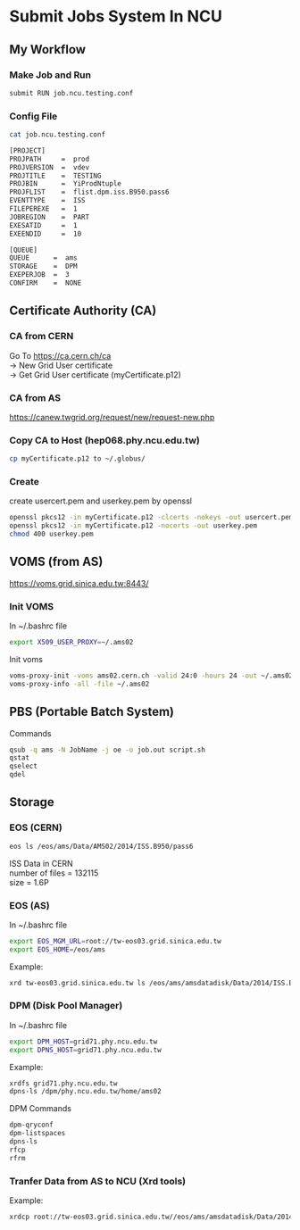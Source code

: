 # Submit Jobs System In NCU
## My Workflow

### Make Job and Run
```bash
submit RUN job.ncu.testing.conf
```

### Config File
```bash
cat job.ncu.testing.conf
```
```bash
[PROJECT]
PROJPATH     =  prod
PROJVERSION  =  vdev
PROJTITLE    =  TESTING
PROJBIN      =  YiProdNtuple
PROJFLIST    =  flist.dpm.iss.B950.pass6
EVENTTYPE    =  ISS
FILEPEREXE   =  1
JOBREGION    =  PART
EXESATID     =  1
EXEENDID     =  10

[QUEUE]
QUEUE      =  ams
STORAGE    =  DPM
EXEPERJOB  =  3
CONFIRM    =  NONE
```

## Certificate Authority (CA)

### CA from CERN
Go To https://ca.cern.ch/ca <br/>
-> New Grid User certificate <br/>
-> Get Grid User certificate (myCertificate.p12) <br/>

### CA from AS
https://canew.twgrid.org/request/new/request-new.php

### Copy CA to Host (hep068.phy.ncu.edu.tw)
```bash
cp myCertificate.p12 to ~/.globus/
```

### Create
create usercert.pem and userkey.pem by openssl
```bash
openssl pkcs12 -in myCertificate.p12 -clcerts -nokeys -out usercert.pem
openssl pkcs12 -in myCertificate.p12 -nocerts -out userkey.pem
chmod 400 userkey.pem
```

## VOMS (from AS)
https://voms.grid.sinica.edu.tw:8443/

### Init VOMS
In ~/.bashrc file
```bash
export X509_USER_PROXY=~/.ams02
```
Init voms
```bash
voms-proxy-init -voms ams02.cern.ch -valid 24:0 -hours 24 -out ~/.ams02
voms-proxy-info -all -file ~/.ams02
```

## PBS (Portable Batch System)
Commands
```bash
qsub -q ams -N JobName -j oe -o job.out script.sh
qstat
qselect
qdel
```

## Storage
### EOS (CERN)
```bash
eos ls /eos/ams/Data/AMS02/2014/ISS.B950/pass6
```
ISS Data in CERN <br/>
number of files = 132115 <br/>
size = 1.6P <br/>

### EOS (AS)
In ~/.bashrc file
```bash
export EOS_MGM_URL=root://tw-eos03.grid.sinica.edu.tw
export EOS_HOME=/eos/ams
```
Example:
```bash
xrd tw-eos03.grid.sinica.edu.tw ls /eos/ams/amsdatadisk/Data/2014/ISS.B950/pass6
```

### DPM (Disk Pool Manager)
In ~/.bashrc file
```bash
export DPM_HOST=grid71.phy.ncu.edu.tw
export DPNS_HOST=grid71.phy.ncu.edu.tw
```
Example:
```bash
xrdfs grid71.phy.ncu.edu.tw
dpns-ls /dpm/phy.ncu.edu.tw/home/ams02
```
DPM Commands
```bash
dpm-qryconf
dpm-listspaces
dpns-ls
rfcp
rfrm
```

### Tranfer Data from AS to NCU (Xrd tools)
Example:
```bash
xrdcp root://tw-eos03.grid.sinica.edu.tw//eos/ams/amsdatadisk/Data/2014/ISS.B950/pass6/1411871829.00000001.root root://grid71.phy.ncu.edu.tw:1094//ams02/ams02datadisk/1411871829.00000001.root
```
